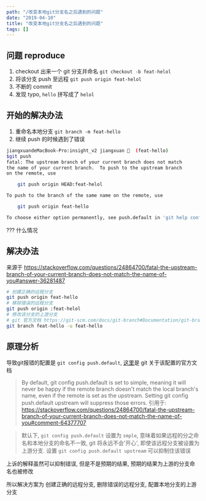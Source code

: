 ```yaml
---
path: "/改变本地git分支名之后遇到的问题"
date: "2019-04-10"
title: "改变本地git分支名之后遇到的问题"
tags: []
---
```


## 问题 reproduce

1. checkout 出来一个 git 分支并命名 `git checkout -b feat-helol`
2. 将该分支 push 至远程 `git push origin feat-helol`
3. 不断的 commit
4. 发现 typo, `hello` 拼写成了 `helol`

## 开始的解决办法

1. 重命名本地分支 `git branch -m feat-hello`
2. 继续 push 的时候遇到了错误

```bash
jiangxuandeMacBook-Pro:insight_v2 jiangxuan 🍇  (feat-hello)
$git push
fatal: The upstream branch of your current branch does not match
the name of your current branch.  To push to the upstream branch
on the remote, use

    git push origin HEAD:feat-helol

To push to the branch of the same name on the remote, use

    git push origin feat-hello

To choose either option permanently, see push.default in 'git help config'.
```

??? 什么情况

## 解决办法

来源于 https://stackoverflow.com/questions/24864700/fatal-the-upstream-branch-of-your-current-branch-does-not-match-the-name-of-you#answer-36281487

```bash
# 创建正确的远程分支
git push origin feat-hello
# 移除错误的远程分支
git push origin :feat-helol
# 修改该分支的上游分支
# git 官方文档 https://git-scm.com/docs/git-branch#Documentation/git-branch.txt--ultupstreamgt
git branch feat-hello -u feat-hello
```

## 原理分析

导致git报错的配置是 `git config push.default`, [这里](https://git-scm.com/docs/git-config#Documentation/git-config.txt-pushdefault)是 git 关于该配置的官方文档

> By default, git config push.default is set to simple, meaning it will never be happy if the remote branch doesn't match the local branch's name, even if the remote is set as the upstream. Setting git config push.default upstream will suppress those errors.
> 引用于: https://stackoverflow.com/questions/24864700/fatal-the-upstream-branch-of-your-current-branch-does-not-match-the-name-of-you#comment-64377707

> 默认下, `git config push.default` 设置为 `smple`, 意味着如果远程的分之命名和本地分支的命名不一致, git 将永远不会'开心', 即使该远程分支被设置为上游分支. 设置 `git config push.default upstream` 可以抑制住该错误

上诉的解释虽然可以抑制错误, 但是不是预期的结果, 预期的结果为上游的分支命名也被修改

所以解决方案为 创建正确的远程分支, 删除错误的远程分支, 配置本地分支的上游分支
